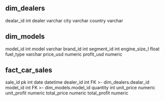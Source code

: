 

dim_dealers
---
dealar_id int
dealer varchar
city varchar
country varchar

dim_models
---
model_id int
model varchar
brand_id int
segment_id int
engine_size_l float
fuel_type varchar
price_usd numeric
profit_usd numeric


fact_car_sales
---
sale_id pk int
date datetime
dealer_id int FK >- dim_dealers.dealar_id
model_id int FK >- dim_models.model_id
quantity int
unit_price numeric
unit_profit numeric
total_price numeric
total_profit numeric


